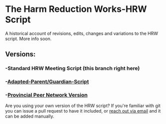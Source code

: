# The Harm Reduction Works-HRW Script
A historical account of revisions, edits, changes and variations to the HRW script. More info soon.

## Versions:

### -Standard HRW Meeting Script (this branch right here)
### -[Adapted-Parent/Guardian-Script](https://github.com/HarmReduction-Works/The-Script/tree/Provincial-Peer-Network-Version)
### -[Provincial Peer Network Version](https://github.com/HarmReduction-Works/The-Script/tree/Provincial-Peer-Network-Version)

Are you using your own version of the HRW script? If you're familiar with git you can issue a pull request to have it included, or [reach out via email](mailto:michael@cool.industries) and it can be added manually.
